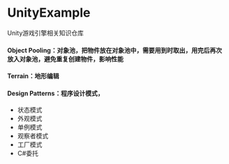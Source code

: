 # UnityExample
Unity游戏引擎相关知识仓库

#### Object Pooling：对象池，把物件放在对象池中，需要用到时取出，用完后再次放入对象池，避免重复创建物件，影响性能
#### Terrain：地形编辑
#### Design Patterns：程序设计模式，
- 状态模式
- 外观模式
- 单例模式
- 观察者模式
- 工厂模式
- C#委托
